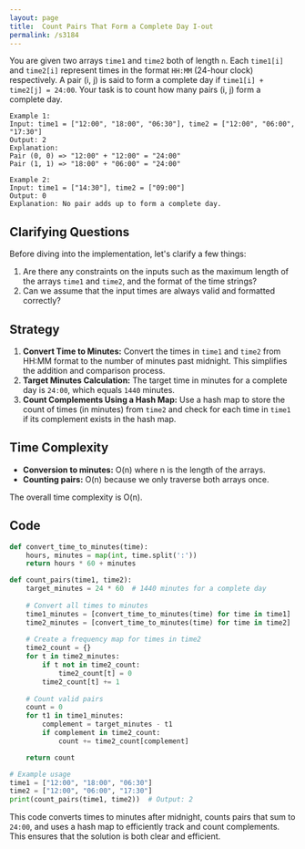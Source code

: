 ```yaml
---
layout: page
title:  Count Pairs That Form a Complete Day I-out
permalink: /s3184
---
```


You are given two arrays `time1` and `time2` both of length `n`. Each `time1[i]` and `time2[i]` represent times in the format `HH:MM` (24-hour clock) respectively. A pair (i, j) is said to form a complete day if `time1[i] + time2[j] = 24:00`. Your task is to count how many pairs (i, j) form a complete day.

```
Example 1:
Input: time1 = ["12:00", "18:00", "06:30"], time2 = ["12:00", "06:00", "17:30"]
Output: 2
Explanation: 
Pair (0, 0) => "12:00" + "12:00" = "24:00"
Pair (1, 1) => "18:00" + "06:00" = "24:00"

Example 2:
Input: time1 = ["14:30"], time2 = ["09:00"]
Output: 0
Explanation: No pair adds up to form a complete day.
```

## Clarifying Questions

Before diving into the implementation, let's clarify a few things:
1. Are there any constraints on the inputs such as the maximum length of the arrays `time1` and `time2`, and the format of the time strings?
2. Can we assume that the input times are always valid and formatted correctly?
   
## Strategy

1. **Convert Time to Minutes:** Convert the times in `time1` and `time2` from HH:MM format to the number of minutes past midnight. This simplifies the addition and comparison process.
2. **Target Minutes Calculation:** The target time in minutes for a complete day is `24:00`, which equals `1440` minutes.
3. **Count Complements Using a Hash Map:** Use a hash map to store the count of times (in minutes) from `time2` and check for each time in `time1` if its complement exists in the hash map.

## Time Complexity
- **Conversion to minutes:** O(n) where n is the length of the arrays.
- **Counting pairs:** O(n) because we only traverse both arrays once.
 
The overall time complexity is O(n).

## Code

```python
def convert_time_to_minutes(time):
    hours, minutes = map(int, time.split(':'))
    return hours * 60 + minutes

def count_pairs(time1, time2):
    target_minutes = 24 * 60  # 1440 minutes for a complete day
    
    # Convert all times to minutes
    time1_minutes = [convert_time_to_minutes(time) for time in time1]
    time2_minutes = [convert_time_to_minutes(time) for time in time2]
    
    # Create a frequency map for times in time2
    time2_count = {}
    for t in time2_minutes:
        if t not in time2_count:
            time2_count[t] = 0
        time2_count[t] += 1
    
    # Count valid pairs
    count = 0
    for t1 in time1_minutes:
        complement = target_minutes - t1
        if complement in time2_count:
            count += time2_count[complement]

    return count

# Example usage
time1 = ["12:00", "18:00", "06:30"]
time2 = ["12:00", "06:00", "17:30"]
print(count_pairs(time1, time2))  # Output: 2
```

This code converts times to minutes after midnight, counts pairs that sum to `24:00`, and uses a hash map to efficiently track and count complements. This ensures that the solution is both clear and efficient.